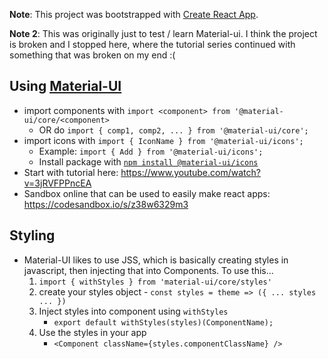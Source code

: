 **Note**: This project was bootstrapped with [Create React App](https://github.com/facebookincubator/create-react-app).

**Note 2**: This was originally just to test / learn Material-ui. I think the project is broken and I stopped here, where the tutorial series continued with something that was broken on my end :( 

## Using [Material-UI](https://github.com/mui-org/material-ui)
- import components with `import <component> from '@material-ui/core/<component>`
    - OR do `import { comp1, comp2, ... } from '@material-ui/core';`
- import icons with `import { IconName } from '@material-ui/icons';`
    - Example: `import { Add } from '@material-ui/icons';`
    - Install package with [`npm install @material-ui/icons`](https://www.npmjs.com/package/@material-ui/icons)
- Start with tutorial here: https://www.youtube.com/watch?v=3jRVFPPncEA
- Sandbox online that can be used to easily make react apps: https://codesandbox.io/s/z38w6329m3

## Styling
- Material-UI likes to use JSS, which is basically creating styles in javascript, then injecting that into Components. To use this...
    1. `import { withStyles } from 'material-ui/core/styles'`
    1. create your styles object - `const styles = theme => ({ ... styles ... })`
    1. Inject styles into component using `withStyles`
        - `export default withStyles(styles)(ComponentName);`
    1. Use the styles in your app
        - `<Component className={styles.componentClassName} />`
